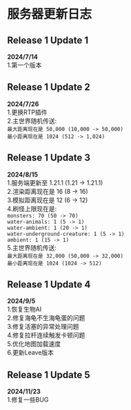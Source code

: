 # 服务器更新日志

## Release 1 Update 1 
**2024/7/14**  
1.第一个版本

## Release 1 Update 2
**2024/7/26**  
1.更换RTP插件  
2.主世界随机传送:   
`最大距离现在是 50,000 (10,000 -> 50,000)`  
`最小距离现在是 1024 (512 -> 1,024)`

## Release 1 Update 3
**2024/8/15**  
1.服务端更新至 1.21.1 (1.21 -> 1.21.1)  
2.渲染距离现在是 16 (8 -> 16)  
3.模拟距离现在是 12 (6 -> 12)  
4.刷怪上限现在是:  
`monsters: 70 (50 -> 70)`  
`water-animals: 1 (5 -> 1)`  
`water-ambient: 1 (20 -> 1)`  
`water-underground-creature: 1 (5 -> 1)`  
`ambient: 1 (15 -> 1)`  
5.主世界随机传送:  
`最大距离现在是 32,000 (50,000 -> 32,000)`  
`最小距离现在是 1024 (1024 -> 512)`  

## Release 1 Update 4
**2024/9/5**  
1.恢复生物AI  
2.修复海龟不生海龟蛋的问题  
3.修复活塞的异常处理问题  
4.修复拉杆连续触发卡顿问题  
5.优化地图加载速度  
6.更新Leave版本  

## Release 1 Update 5
**2024/11/23**  
1.修复一些BUG